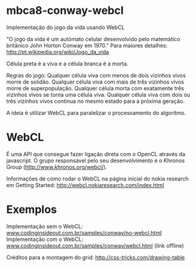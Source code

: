 mbca8-conway-webcl
==================

Implementação do jogo da vida usando WebCL

"O jogo da vida é um autómato celular desenvolvido pelo matemático britânico John Horton Conway em 1970." Para maiores detalhes: http://pt.wikipedia.org/wiki/Jogo_da_vida

Célula preta é a viva e a célula branca é a morta.

Regras do jogo:
Qualquer célula viva com menos de dois vizinhos vivos morre de solidão.
Qualquer célula viva com mais de três vizinhos vivos morre de superpopulação.
Qualquer célula morta com exatamente três vizinhos vivos se torna uma célula viva.
Qualquer célula viva com dois ou três vizinhos vivos continua no mesmo estado para a próxima geração.


A ideia é utilizar WebCL para paralelizar o processamento do algoritmo.

WebCL
================

É uma API que consegue fazer ligação direta com o OpenCL através da javascript.
O grupo responsável pelo seu desenvolvimento é o Khronos Group (http://www.khronos.org/webcl/).

Informações de como rodar o WebCL na página inicial do nokia research em Getting Started:
http://webcl.nokiaresearch.com/index.html


Exemplos
=================
Implementação sem o WebCL: www.codinginsideout.com.br/samples/conway/no-webcl.html
Implementação com o WebCL: www.codinginsideout.com.br/samples/conway/webcl.html (link offline)

Créditos para a montagem do grid: http://css-tricks.com/drawing-table
